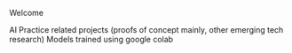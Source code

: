 Welcome

AI Practice related projects (proofs of concept mainly, other emerging tech research)
Models trained using google colab
